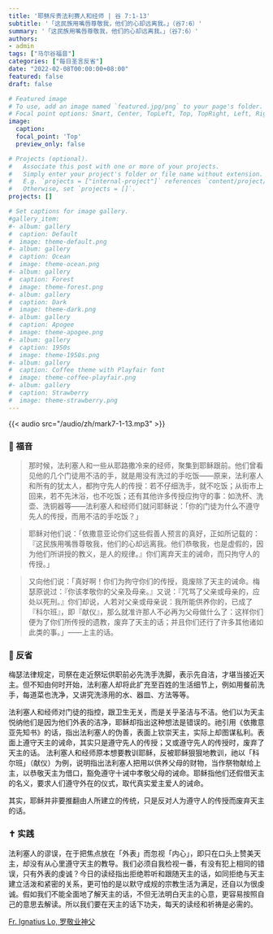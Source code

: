 ```yaml
---
title: '耶稣斥责法利赛人和经师 | 谷 7:1-13'
subtitle: '「这民族用嘴唇尊敬我，他们的心却远离我。」（谷7:6）'
summary: '「这民族用嘴唇尊敬我，他们的心却远离我。」（谷7:6）'
authors:
- admin
tags: ["马尔谷福音"]
categories: ["每日圣言反省"]
date: "2022-02-08T00:00:00+08:00"
featured: false
draft: false

# Featured image
# To use, add an image named `featured.jpg/png` to your page's folder.
# Focal point options: Smart, Center, TopLeft, Top, TopRight, Left, Right, BottomLeft, Bottom, BottomRight
image:
  caption:
  focal_point: 'Top'
  preview_only: false

# Projects (optional).
#   Associate this post with one or more of your projects.
#   Simply enter your project's folder or file name without extension.
#   E.g. `projects = ["internal-project"]` references `content/project/deep-learning/index.md`.
#   Otherwise, set `projects = []`.
projects: []

# Set captions for image gallery.
#gallery_item:
#- album: gallery
#  caption: Default
#  image: theme-default.png
#- album: gallery
#  caption: Ocean
#  image: theme-ocean.png
#- album: gallery
#  caption: Forest
#  image: theme-forest.png
#- album: gallery
#  caption: Dark
#  image: theme-dark.png
#- album: gallery
#  caption: Apogee
#  image: theme-apogee.png
#- album: gallery
#  caption: 1950s
#  image: theme-1950s.png
#- album: gallery
#  caption: Coffee theme with Playfair font
#  image: theme-coffee-playfair.png
#- album: gallery
#  caption: Strawberry
#  image: theme-strawberry.png
---
```


{{< audio src="/audio/zh/mark7-1-13.mp3" >}}

### :love_letter: 福音
> 那时候，法利塞人和一些从耶路撒冷来的经师，聚集到耶稣跟前。他们曾看见他的几个门徒用不洁的手，就是用没有洗过的手吃饭——原来，法利塞人和所有的犹太人，都拘守先人的传授：若不仔细洗手，就不吃饭；从街市上回来，若不先沐浴，也不吃饭；还有其他许多传授应拘守的事：如洗杯、洗壶、洗铜器等——法利塞人和经师们就问耶稣说：「你的门徒为什么不遵守先人的传授，而用不洁的手吃饭？」

> 耶稣对他们说：「依撒意亚论你们这些假善人预言的真好，正如所记载的：『这民族用嘴唇尊敬我，他们的心却远离我。他们恭敬我，也是虚假的，因为他们所讲授的教义，是人的规律。』你们离弃天主的诫命，而只拘守人的传授。」

> 又向他们说：「真好啊！你们为拘守你们的传授，竟废除了天主的诫命。梅瑟原说过：『你该孝敬你的父亲及母亲。』又说：『咒骂了父亲或母亲的，应处以死刑。』你们却说，人若对父亲或母亲说：我所能供养你的，已成了『科尔班』，即『献仪』，那么就准许那人不必再为父母做什么了：这样你们便为了你们所传授的遗教，废弃了天主的话；并且你们还行了许多其他诸如此类的事。」——上主的话。

### :speech_balloon: 反省
梅瑟法律规定，司祭在走近祭坛供职前必先洗手洗脚，表示先自洁，才堪当接近天主。但不知由何时开始，法利塞人却将此扩充至百姓的生活细节上，例如用餐前洗手，每道菜也洗净，又讲究洗涤用的水、器皿、方法等等。

法利塞人和经师对门徒的指控，跟卫生无关，而是关乎圣洁与不洁。他们以为天主悦纳他们是因为他们外表的洁净，耶稣却指出这种想法是错误的。祂引用《依撒意亚先知书》的话，指出法利塞人的伪善，表面上钦崇天主，实际上却图谋私利。表面上遵守天主的诫命，其实只是遵守先人的传授；又或遵守先人的传授时，废弃了天主的话。
法利塞人和经师原本想要教训耶稣，反被耶稣狠狠地教训，祂以「科尔班」（献仪）为例，说明指出法利塞人把用以供养父母的财物，当作祭物献给上主，以恭敬天主为借口，豁免遵守十诫中孝敬父母的诫命。耶稣指他们还假借天主的名义，要求人们遵守外在的仪式，取代真实爱主爱人的诫命。

其实，耶稣并非要推翻由人所建立的传统，只是反对人为遵守人的传授而废弃天主的话。

### :latin_cross: 实践
法利塞人的谬误，在于把焦点放在「外表」而忽视「内心」，即只在口头上赞美天主，却没有从心里遵守天主的教导。我们必须自我检视一番，有没有犯上相同的错误，只有外表的虔诚？今日的读经指出拒绝聆听和跟随天主的话，如同拒绝与天主建立活泼和紧密的关系，更可怕的是以默守成规的宗教生活为满足，还自以为很虔诚。假如我们不能全面地了解天主的话，不但无法明白天主的心意，更容易按照自己的意思去解读。所以我们要在天主的话下功夫，每天的读经和祈祷是必需的。

[Fr. Ignatius Lo, 罗敬业神父](https://fr-ignatiuslki.org/) 

